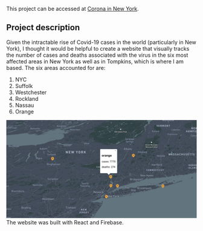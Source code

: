 This project can be accessed at [Corona in New York](https://coronanewyorkcount.com/).

## Project description

Given the intractable rise of Covid-19 cases in the world (particularly in New York), I thought it would be helpful to create a website that visually tracks the number of cases and deaths associated with the virus in the six most affected areas in New York as well as in Tompkins, which is where I am based. The six areas accounted for are:
1. NYC
2. Suffolk
3. Westchester
4. Rockland
5. Nassau
6. Orange

![Alt text](/corona_new_york.png?raw=true "Optional Title")
The website was built with React and Firebase.
